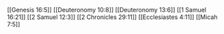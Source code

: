 [[Genesis 16:5]]
[[Deuteronomy 10:8]]
[[Deuteronomy 13:6]]
[[1 Samuel 16:21]]
[[2 Samuel 12:3]]
[[2 Chronicles 29:11]]
[[Ecclesiastes 4:11]]
[[Micah 7:5]]
